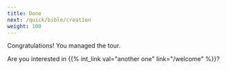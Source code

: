 ```yaml
---
title: Done
next: /quick/bible/creation
weight: 100
---
```


Congratulations! You managed the tour. 

Are you interested in {{% int_link val="another one" link="/welcome" %}}?